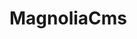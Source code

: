 # MagnoliaCms
[logo]: https://github.com/adam-p/markdown-here/raw/master/src/common/images/icon48.png "Logo Title Text 2"
